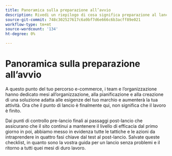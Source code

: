 ```yaml
---
title: Panoramica sulla preparazione all’avvio
description: Rivedi un riepilogo di cosa significa preparazione al lancio per le implementazioni di Adobe Commerce.
source-git-commit: 748c302527617c6a9bf7d6e666c6b3acff89e021
workflow-type: tm+mt
source-wordcount: '134'
ht-degree: 0%

---
```



# Panoramica sulla preparazione all’avvio

A questo punto del tuo percorso e-commerce, i team e l’organizzazione hanno dedicato mesi all’organizzazione, alla pianificazione e alla creazione di una soluzione adatta alle esigenze del tuo marchio e aumenterà la tua attività. Ora che il punto di lancio è finalmente qui, non significa che il lavoro è finito.

Dai punti di controllo pre-lancio finali ai passaggi post-lancio che assicurano che il sito continui a mantenere il livello di efficacia dal primo giorno in poi, abbiamo messo in evidenza tutte le tattiche e le azioni da intraprendere in quattro fasi chiave dal test al post-lancio. Salvate queste checklist, in quanto sono la vostra guida per un lancio senza problemi e il ritorno a tutti quei mesi di duro lavoro.
